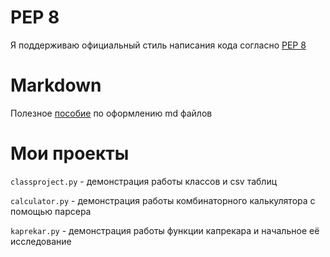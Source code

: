 # PEP 8
Я поддерживаю официальный стиль написания кода согласно [PEP 8](https://www.python.org/dev/peps/pep-0008/)

# Markdown
Полезное [пособие](https://guides.github.com/features/mastering-markdown/) по оформлению md файлов

# Мои проекты
`classproject.py` - демонстрация работы классов и csv таблиц

`calculator.py` - демонстрация работы комбинаторного калькулятора с помощью парсера

`kaprekar.py` - демонстрация работы функции капрекара и начальное её исследование
